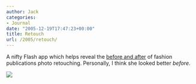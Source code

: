 ```yaml
---
author: Jack
categories:
- Journal
date: "2005-12-19T17:47:23+00:00"
title: Retouch
url: /2005/retouch/
---
```


A nifty Flash app which helps reveal the [before and after][1] of fashion publications photo retouching. Personally, I think she looked better _before_.

  


![][2]

 [1]: http://www.i-am-bored.com/bored_link.cfm?link_id=14537
 [2]: /files/retouch.jpg